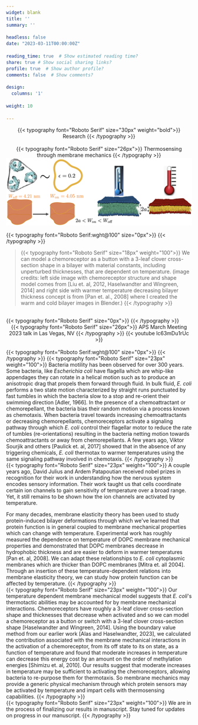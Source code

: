 ```yaml
---
widget: blank
title: ''
summary: ''

headless: false
date: "2023-03-11T00:00:00Z"

reading_time: true  # Show estimated reading time?
share: true # Show social sharing links?
profile: true  # Show author profile?
comments: false  # Show comments?

design:
  columns: '1'

weight: 10

---
```

<center>
{{< typography font="Roboto Serif" size="30px" weight="bold">}}
  Research
{{< /typography >}}
</center>
<br>
<center>
{{< typography font="Roboto Serif" size="26px">}}
  Thermosensing through membrane mechanics
{{< /typography >}}
</center>
<img src="thermosensing_cover.png">

{{< typography font="Roboto Serif:wght@100" size="0px">}}
{{< /typography >}}
> {{< typography font="Roboto Serif" size="18px" weight="100">}}
    We can model a chemoreceptor as a button with a 3-leaf clover cross-section shape in a bilayer with material constants, including unperturbed thicknesses, that are dependent on temperature. (image credits: left side image with chemoreceptor structure and shape model comes from [Liu et. al, 2012, Haselwandter and Wingreen, 2014] and right side with warmer temperature decreasing bilayer thickness concept is from [Pan et. al., 2008] where I created the warm and cold bilayer images in Blender.)
  {{< /typography >}}

<br>
{{< typography font="Roboto Serif" size="0px">}}
{{< /typography >}}
<center>
{{< typography font="Roboto Serif" size="26px">}}
  APS March Meeting 2023 talk in Las Vegas, NV
{{< /typography >}}
{{< youtube lc63mDu1rUc >}}
</center>
<br>
{{< typography font="Roboto Serif:wght@100" size="0px">}}
{{< /typography >}}
{{< typography font="Roboto Serif" size="23px" weight="100">}}
  Bacteria motility has been observed for over 300 years. Some bacteria, like <i>Escherichia coli</i> have flagella which are whip-like appendages they can rotate in a helical motion such as to produce an anisotropic drag that propels them forward through fluid. In bulk fluid, <i>E. coli</i> performs a two state motion characterized by straight runs punctuated by fast tumbles in which the bacteria slow to a stop and re-orient their swimming direction [Adler, 1966]. In the presence of a chemoattractant or chemorepellant, the bacteria bias their random motion via a process known as chemotaxis. When bacteria travel towards increasing chemoattractants or decreasing chemorepellants, chemoreceptors activate a signaling pathway through which <i>E. coli</i> control their flagellar motor to reduce the rate of tumbles (re-orientations) resulting in the bacteria netting motion towards chemoattractants or away from chemorepellants. A few years ago, Viktor Sourjik and others [Paulick et. al, 2017] showed that in the absence of any triggering chemicals, <i>E. coli</i> thermotax to warmer temperatures using the same signaling pathway involved in chemotaxis.
{{< /typography >}}
<br>
{{< typography font="Roboto Serif" size="23px" weight="100">}}
   A couple years ago, David Julius and Ardem Patapoutian received nobel prizes in recognition for their work in understanding how the nervous system encodes sensory information. Their work taught us that cells coordinate certain ion channels to gain sensitivity of temperature over a broad range. Yet, it still remains to be shown how the ion channels are activated by temperature.

   For many decades, membrane elasticity theory has been used to study protein-induced bilayer deformations through which we've learned that protein function is in general coupled to membrane mechanical properties which can change with temperature. Experimental work has roughly measured the dependence on temperature of DOPC membrane mechanical properties and demonstrated that DOPC membranes decrease in hydrophobic thickness and are easier to deform in warmer temperatures [Pan et. al, 2008]. We can adapt these relationships to <i>E. coli</i> cytoplasmic membranes which are thicker than DOPC membranes [Mitra et. all 2004]. Through an insertion of these temperature-dependent relations into membrane elasticity theory, we can study how protein function can be affected by temperature.
{{< /typography >}}
<br>
{{< typography font="Roboto Serif" size="23px" weight="100">}}
Our temperature dependent membrane mechanical model suggests that <i>E. coli</i>'s thermotactic abilities may be accounted for by membrane mechanical interactions. Chemoreceptors have roughly a 3-leaf clover cross-section shape and thicknesses that decrease when activated and so we can model a chemoreceptor as a button or switch with a 3-leaf clover cross-section shape [Haselwandter and Wingreen, 2014]. Using the boundary value method from our earlier work [Alas and Haselwandter, 2023], we calculated the contribution associated with the membrane mechanical interactions in the activation of a chemoreceptor, from its off state to its on state, as a function of temperature and found that moderate increases in temperature can decrease this energy cost by an amount on the order of methylation energies [Shimizu et. al, 2010]. Our results suggest that moderate increases in temperature may be sufficient to activating the chemoreceptors, allowing bacteria to re-purpose them for thermotaxis. So membrane mechanics may provide a generic physical mechanism through which protein sensors may be activated by temperature and impart cells with thermosensing capabilities. 
{{< /typography >}}
<br>
{{< typography font="Roboto Serif" size="23px" weight="100">}}
We are in the process of finalizing our results in manuscript. Stay tuned for updates on progress in our manuscript.
{{< /typography >}}